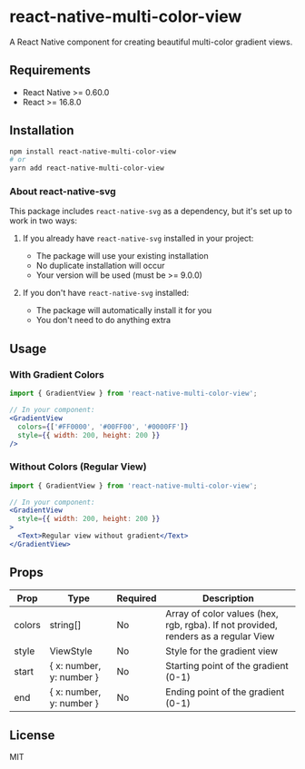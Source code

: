 # react-native-multi-color-view

A React Native component for creating beautiful multi-color gradient views.

## Requirements

- React Native >= 0.60.0
- React >= 16.8.0

## Installation

```bash
npm install react-native-multi-color-view
# or
yarn add react-native-multi-color-view
```

### About react-native-svg

This package includes `react-native-svg` as a dependency, but it's set up to work in two ways:

1. If you already have `react-native-svg` installed in your project:
   - The package will use your existing installation
   - No duplicate installation will occur
   - Your version will be used (must be >= 9.0.0)

2. If you don't have `react-native-svg` installed:
   - The package will automatically install it for you
   - You don't need to do anything extra

## Usage

### With Gradient Colors
```jsx
import { GradientView } from 'react-native-multi-color-view';

// In your component:
<GradientView
  colors={['#FF0000', '#00FF00', '#0000FF']}
  style={{ width: 200, height: 200 }}
/>
```

### Without Colors (Regular View)
```jsx
import { GradientView } from 'react-native-multi-color-view';

// In your component:
<GradientView
  style={{ width: 200, height: 200 }}
>
  <Text>Regular view without gradient</Text>
</GradientView>
```

## Props

| Prop | Type | Required | Description |
|------|------|----------|-------------|
| colors | string[] | No | Array of color values (hex, rgb, rgba). If not provided, renders as a regular View |
| style | ViewStyle | No | Style for the gradient view |
| start | { x: number, y: number } | No | Starting point of the gradient (0-1) |
| end | { x: number, y: number } | No | Ending point of the gradient (0-1) |

## License

MIT 